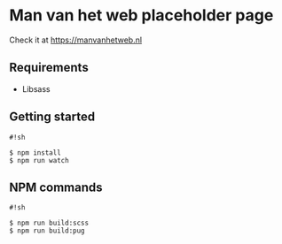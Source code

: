 # Man van het web placeholder page

Check it at https://manvanhetweb.nl

## Requirements

* Libsass

## Getting started

```
#!sh

$ npm install
$ npm run watch
```

## NPM commands

```
#!sh

$ npm run build:scss
$ npm run build:pug
```
